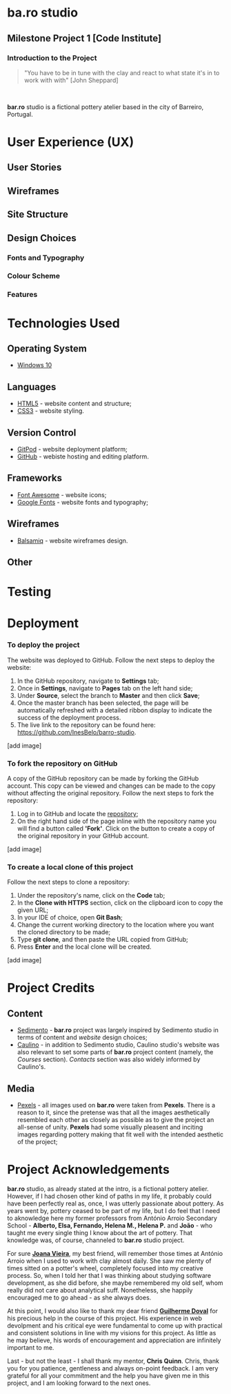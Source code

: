 # ba.ro studio 

## Milestone Project 1 [Code Institute]

### Introduction to the Project

> "You have to be in tune with the clay and react to what state it's in to work with with" [John Sheppard]
<br>

**bar.ro** studio is a fictional pottery atelier based in the city of Barreiro, Portugal. 

# User Experience (UX)

## User Stories

## Wireframes

## Site Structure

## Design Choices

### Fonts and Typography 
### Colour Scheme
### Features




# Technologies Used

## Operating System
- [Windows 10](https://www.microsoft.com/en-gb/windows/get-windows-10)

## Languages
- [HTML5](https://en.wikipedia.org/wiki/HTML5) - website content and structure;
- [CSS3](https://en.wikipedia.org/wiki/CSS) - website styling.

## Version Control
- [GitPod](https://www.gitpod.io/#get-started) - website deployment platform;
- [GitHub](https://github.com/) - webiste hosting and editing platform.

## Frameworks
- [Font Awesome](https://fontawesome.com/) - website icons;
- [Google Fonts](https://fonts.google.com/) - website fonts and typography;

## Wireframes
- [Balsamiq](https://balsamiq.cloud/) - website wireframes design.

## Other



# Testing

# Deployment

### To deploy the project
The website was deployed to GitHub. Follow the next steps to deploy the website:

1. In the GitHub repository, navigate to **Settings** tab;
2. Once in **Settings**, navigate to **Pages** tab on the left hand side;
3. Under **Source**, select the branch to **Master** and then click **Save**;
4. Once the master branch has been selected, the page will be automatically refreshed with a detailed ribbon display to indicate the success of the deployment process.
5. The live link to the repository can be found here: https://github.com/InesBelo/barro-studio.

[add image]


### To fork the repository on GitHub
A copy of the GitHub repository can be made by forking the GitHub account. This copy can be viewed and changes can be made to the copy without affecting the original repository. Follow the next steps to fork the repository:

1. Log in to GitHub and locate the [repository](https://github.com/InesBelo/barro-studio);
2. On the right hand side of the page inline with the repository name you will find a button called **'Fork'**. Click on the button to create a copy of the original repository in your GitHub account.

[add image]

### To create a local clone of this project

Follow the next steps to clone a repository:

1. Under the repository's name, click on the **Code** tab;
2. In the **Clone with HTTPS** section, click on the clipboard icon to copy the given URL;
3. In your IDE of choice, open **Git Bash**;
4. Change the current working directory to the location where you want the cloned directory to be made;
5. Type **git clone**, and then paste the URL copied from GitHub;
6. Press **Enter** and the local clone will be created. 

[add image]

# Project Credits

## Content

- [Sedimento](https://sedimento.pt/) - **bar.ro** project was largely inspired by Sedimento studio in terms of content and *website* design choices;
- [Caulino](http://caulinoceramics.com/) - in addition to Sedimento studio, Caulino studio's website was also relevant to set some parts of **bar.ro** project content (namely, the *Courses* section). *Contacts* section was also widely informed by Caulino's.

## Media

- [Pexels](https://www.pexels.com/pt-br/) - all images used on **bar.ro** were taken from **Pexels**. There is a reason to it, since the pretense was that all the images aesthetically resembled each other as closely as possible as to give the project an all-sense of unity. **Pexels** had some visually pleasent and inciting images regarding pottery making that fit well with the intended aesthetic of the project;

 # Project Acknowledgements
 
**bar.ro** studio, as already stated at the intro, is a fictional pottery atelier. However, if I had chosen other kind of paths in my life, it probably could have been perfectly real as, once, I was utterly passionate about pottery. As years went by, pottery ceased to be part of my life, but I do feel that I need to aknowledge here my former professors from António Arroio Secondary School - **Alberto, Elsa, Fernando, Helena M., Helena P.** and **João** - who taught me every single thing I know about the art of pottery. That knowledge was, of course, channeled to **bar.ro** studio project. 

For sure **[Joana Vieira](https://www.linkedin.com/in/vieirajoana/?originalSubdomain=de)**, my best friend, will remember those times at António Arroio when I used to work with clay almost daily. She saw me plenty of times sitted on a potter's wheel, completely focused into my creative process. So, when I told her that I was thinking about studying software development, as she did before, she maybe remembered my old self, whom really did not care about analytical suff. Nonetheless, she happily encouraged me to go ahead - as she always does.

At this point, I would also like to thank my dear friend **[Guilherme Doval](https://www.linkedin.com/in/guilherme-doval/)** for his precious help in the course of this project. His experience in web devolpment and his critical eye were fundamental to come up with practical and consistent solutions in line with my visions for this project. As little as he may believe, his words of encouragement and appreciation are infinitely important to me.

Last - but not the least - I shall thank my mentor, **Chris Quinn**. Chris, thank you for you patience, gentleness and always on-point feedback. I am very grateful for all your commitment and the help you have given me in this project, and I am looking forward to the next ones.
